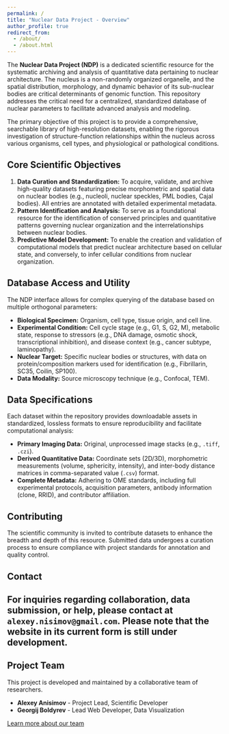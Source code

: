 ```yaml
---
permalink: /
title: "Nuclear Data Project - Overview"
author_profile: true
redirect_from: 
  - /about/
  - /about.html
---
```


The **Nuclear Data Project (NDP)** is a dedicated scientific resource for the systematic archiving and analysis of quantitative data pertaining to nuclear architecture. The nucleus is a non-randomly organized organelle, and the spatial distribution, morphology, and dynamic behavior of its sub-nuclear bodies are critical determinants of genomic function. This repository addresses the critical need for a centralized, standardized database of nuclear parameters to facilitate advanced analysis and modeling.

The primary objective of this project is to provide a comprehensive, searchable library of high-resolution datasets, enabling the rigorous investigation of structure-function relationships within the nucleus across various organisms, cell types, and physiological or pathological conditions.

## Core Scientific Objectives

1.  **Data Curation and Standardization:** To acquire, validate, and archive high-quality datasets featuring precise morphometric and spatial data on nuclear bodies (e.g., nucleoli, nuclear speckles, PML bodies, Cajal bodies). All entries are annotated with detailed experimental metadata.
2.  **Pattern Identification and Analysis:** To serve as a foundational resource for the identification of conserved principles and quantitative patterns governing nuclear organization and the interrelationships between nuclear bodies.
3.  **Predictive Model Development:** To enable the creation and validation of computational models that predict nuclear architecture based on cellular state, and conversely, to infer cellular conditions from nuclear organization.

## Database Access and Utility

The NDP interface allows for complex querying of the database based on multiple orthogonal parameters:

*   **Biological Specimen:** Organism, cell type, tissue origin, and cell line.
*   **Experimental Condition:** Cell cycle stage (e.g., G1, S, G2, M), metabolic state, response to stressors (e.g., DNA damage, osmotic shock, transcriptional inhibition), and disease context (e.g., cancer subtype, laminopathy).
*   **Nuclear Target:** Specific nuclear bodies or structures, with data on protein/composition markers used for identification (e.g., Fibrillarin, SC35, Coilin, SP100).
*   **Data Modality:** Source microscopy technique (e.g., Confocal, TEM).


## Data Specifications

Each dataset within the repository provides downloadable assets in standardized, lossless formats to ensure reproducibility and facilitate computational analysis:

*   **Primary Imaging Data:** Original, unprocessed image stacks (e.g., `.tiff`, `.czi`).
*   **Derived Quantitative Data:** Coordinate sets (2D/3D), morphometric measurements (volume, sphericity, intensity), and inter-body distance matrices in comma-separated value (`.csv`) format.
*   **Complete Metadata:** Adhering to OME standards, including full experimental protocols, acquisition parameters, antibody information (clone, RRID), and contributor affiliation.

## Contributing

The scientific community is invited to contribute datasets to enhance the breadth and depth of this resource. Submitted data undergoes a curation process to ensure compliance with project standards for annotation and quality control.


## Contact

For inquiries regarding collaboration, data submission, or help, please contact  at `alexey.nisimov@gmail.com`. Please note that the website in its current form is still under development.
---

## Project Team

This project is developed and maintained by a collaborative team of researchers.

*   **Alexey Anisimov** - Project Lead, Scientific Developer
*   **Georgij Boldyrev** - Lead Web Developer, Data Visualization

[Learn more about our team](/contributors/)